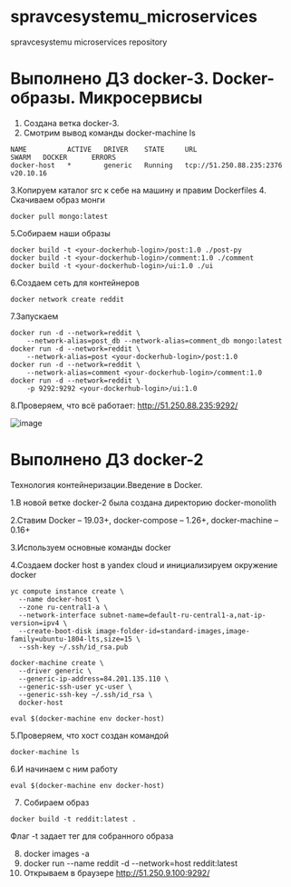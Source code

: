 # spravcesystemu_microservices
spravcesystemu microservices repository

 # Выполнено ДЗ docker-3. Docker-образы. Микросервисы
 
 1. Создана ветка docker-3. 
 2. Смотрим вывод команды docker-machine ls 

```
NAME          ACTIVE   DRIVER    STATE     URL                        SWARM   DOCKER      ERRORS
docker-host   *        generic   Running   tcp://51.250.88.235:2376           v20.10.16
```
3.Копируем каталог src к себе на машину и правим Dockerfiles
4. Скачиваем образ монги
```
docker pull mongo:latest
```
5.Собираем наши образы
```
docker build -t <your-dockerhub-login>/post:1.0 ./post-py
docker build -t <your-dockerhub-login>/comment:1.0 ./comment
docker build -t <your-dockerhub-login>/ui:1.0 ./ui
```

6.Создаем сеть для контейнеров 
```
docker network create reddit
```

7.Запускаем
```
docker run -d --network=reddit \
    --network-alias=post_db --network-alias=comment_db mongo:latest
docker run -d --network=reddit \
    --network-alias=post <your-dockerhub-login>/post:1.0
docker run -d --network=reddit \
    --network-alias=comment <your-dockerhub-login>/comment:1.0
docker run -d --network=reddit \
    -p 9292:9292 <your-dockerhub-login>/ui:1.0
```
8.Проверяем, что всё работает:
http://51.250.88.235:9292/

![image](https://user-images.githubusercontent.com/89079372/169828746-417be745-eb38-4d1c-99ca-5a943661be32.png)





  # Выполнено ДЗ docker-2
Технология контейнеризации.Введение в Docker.

1.В новой ветке docker-2 была создана директорию docker-monolith

2.Ставим Docker – 19.03+, docker-compose – 1.26+, docker-machine – 0.16+

3.Используем основные команды docker

4.Создаем docker host в yandex cloud и инициализируем окружение docker

```
yc compute instance create \
  --name docker-host \
  --zone ru-central1-a \
  --network-interface subnet-name=default-ru-central1-a,nat-ip-version=ipv4 \
  --create-boot-disk image-folder-id=standard-images,image-family=ubuntu-1804-lts,size=15 \
  --ssh-key ~/.ssh/id_rsa.pub
	
docker-machine create \
  --driver generic \
  --generic-ip-address=84.201.135.110 \
  --generic-ssh-user yc-user \
  --generic-ssh-key ~/.ssh/id_rsa \
  docker-host
  
eval $(docker-machine env docker-host) 
``` 

5.Проверяем, что хост создан командой 
```
docker-machine ls
```
6.И начинаем с ним работу 
```
eval $(docker-machine env docker-host)
```

7. Собираем образ
```
docker build -t reddit:latest .
```
Флаг -t задает тег для собранного образа

8. docker images -a
9. docker run --name reddit -d --network=host reddit:latest
10. Открываем в браузере http://51.250.9.100:9292/
